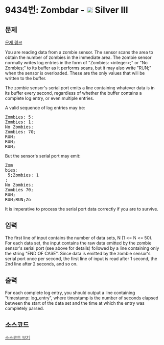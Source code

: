 # 9434번: Zombdar - <img src="https://static.solved.ac/tier_small/8.svg" style="height:20px" /> Silver III

<!-- performance -->

<!-- 문제 제출 후 깃허브에 푸시를 했을 때 제출한 코드의 성능이 입력될 공간입니다.-->

<!-- end -->

## 문제

[문제 링크](https://boj.kr/9434)


<p>You are reading data from a zombie sensor. The sensor scans the area to obtain the number of zombies in the immediate area. The zombie sensor normally writes log entries in the form of "Zombies: &lt;integer&gt;;" or "No Zombies;" to its buffer as it performs scans, but it may also write "RUN;" when the sensor is overloaded. These are the only values that will be written to the buffer.</p>

<p>The zombie sensor's serial port emits a line containing whatever data is in its buffer every second, regardless of whether the buffer contains a complete log entry, or even multiple entries.</p>

<p>A valid sequence of log entries may be:</p>

<pre>Zombies: 5;
Zombies: 1;
No Zombies;
Zombies: 70;
RUN;
RUN;
RUN;</pre>

<p>But the sensor's serial port may emit:</p>

<pre>Zom
bies:
&nbsp;5;Zombies: 1
;
No Zombies;
Zombies 70;
RUN;
RUN;RUN;Zo</pre>

<p>It is imperative to process the serial port data correctly if you are to survive.</p>



## 입력


<p>The first line of input contains the number of data sets, N (1 &lt;= N &lt;= 50). For each data set, the input contains the raw data emitted by the zombie sensor's serial port (see above for details) followed by a line containing only the string "END OF CASE". Since data is emitted by the zombie sensor's serial port once per second, the first line of input is read after 1 second, the 2nd line after 2 seconds, and so on.</p>



## 출력


<p>For each complete log entry, you should output a line containing "timestamp: log_entry", where timestamp is the number of seconds elapsed between the start of the data set and the time at which the entry was completely parsed.</p>



## 소스코드

[소스코드 보기](Zombdar.py)